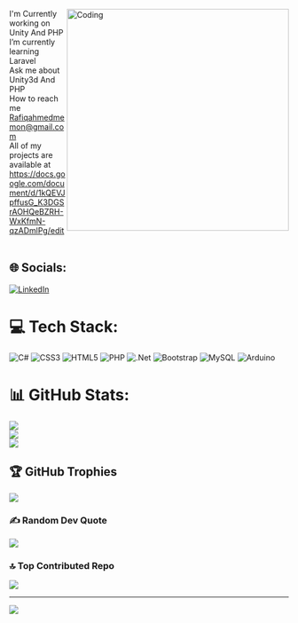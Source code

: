 <img align="right" alt="Coding" width="400" src="https://img.freepik.com/free-photo/ordinary-human-job-performed-by-anthropomorphic-robot_23-2151008359.jpg?
I'm Rafique Ahmed Memon Unity3d and PHP Developer From Pakistan<br>
💫 About Me:
t=st=1712664933~exp=1712668533~hmac=77d244bb0a942a60abf4e78b3bdaf0e564e0173417203d9b067e0d66ea9425b4&w=740">
I'm Currently working on Unity And PHP<br>I’m currently learning Laravel<br>Ask me about Unity3d And PHP<br>How to reach me Rafiqahmedmemon@gmail.com<br>All of my projects are available at https://docs.google.com/document/d/1kQEVJpffusG_K3DGSrAOHQeBZRH-WxKfmN-qzADmlPg/edit<br><br>


## 🌐 Socials:
[![LinkedIn](https://img.shields.io/badge/LinkedIn-%230077B5.svg?logo=linkedin&logoColor=white)](https://linkedin.com/in/https://www.linkedin.com/in/rafique-ahmed-memon/) 

# 💻 Tech Stack:
![C#](https://img.shields.io/badge/c%23-%23239120.svg?style=for-the-badge&logo=csharp&logoColor=white) ![CSS3](https://img.shields.io/badge/css3-%231572B6.svg?style=for-the-badge&logo=css3&logoColor=white) ![HTML5](https://img.shields.io/badge/html5-%23E34F26.svg?style=for-the-badge&logo=html5&logoColor=white) ![PHP](https://img.shields.io/badge/php-%23777BB4.svg?style=for-the-badge&logo=php&logoColor=white) ![.Net](https://img.shields.io/badge/.NET-5C2D91?style=for-the-badge&logo=.net&logoColor=white) ![Bootstrap](https://img.shields.io/badge/bootstrap-%238511FA.svg?style=for-the-badge&logo=bootstrap&logoColor=white) ![MySQL](https://img.shields.io/badge/mysql-%2300000f.svg?style=for-the-badge&logo=mysql&logoColor=white) ![Arduino](https://img.shields.io/badge/-Arduino-00979D?style=for-the-badge&logo=Arduino&logoColor=white)
# 📊 GitHub Stats:
![](https://github-readme-stats.vercel.app/api?username=Rafique-Ahmed&theme=dark&hide_border=false&include_all_commits=false&count_private=false)<br/>
![](https://github-readme-streak-stats.herokuapp.com/?user=Rafique-Ahmed&theme=dark&hide_border=false)<br/>
![](https://github-readme-stats.vercel.app/api/top-langs/?username=Rafique-Ahmed&theme=dark&hide_border=false&include_all_commits=false&count_private=false&layout=compact)

## 🏆 GitHub Trophies
![](https://github-profile-trophy.vercel.app/?username=Rafique-Ahmed&theme=radical&no-frame=false&no-bg=true&margin-w=4)

### ✍️ Random Dev Quote
![](https://quotes-github-readme.vercel.app/api?type=horizontal&theme=radical)

### 🔝 Top Contributed Repo
![](https://github-contributor-stats.vercel.app/api?username=Rafique-Ahmed&limit=5&theme=dark&combine_all_yearly_contributions=true)

---
[![](https://visitcount.itsvg.in/api?id=Rafique-Ahmed&icon=0&color=0)](https://visitcount.itsvg.in)

<!-- Proudly created with GPRM ( https://gprm.itsvg.in ) -->
